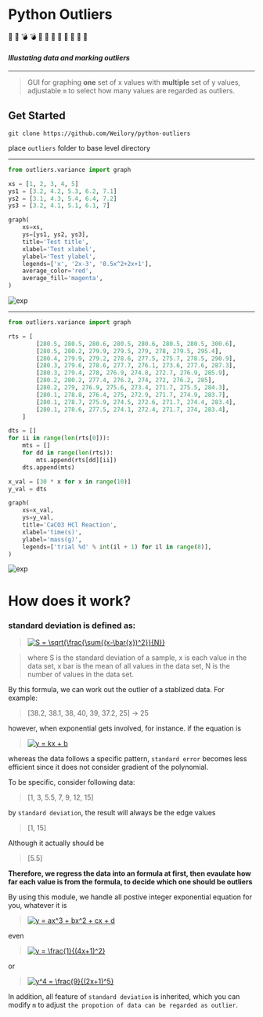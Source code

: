 # Python Outliers

:lying_face: :lying_face: :bomb: :bomb: :heartbeat: :heartbeat: :butterfly: :butterfly: :dizzy: :dizzy: :helicopter: :helicopter: 

#### *Illustating data and marking outliers*

<hr />

>GUI for graphing **one** set of x values with **multiple** set of y values, adjustable `m` to select how many values are regarded as outliers.

## Get Started

```
git clone https://github.com/Weilory/python-outliers
```

place `outliers` folder to base level directory

<hr />

```python
from outliers.variance import graph

xs = [1, 2, 3, 4, 5]
ys1 = [3.2, 4.2, 5.3, 6.2, 7.1]
ys2 = [3.1, 4.3, 5.4, 6.4, 7.2]
ys3 = [3.2, 4.1, 5.1, 6.1, 7]

graph(
    xs=xs,
    ys=[ys1, ys2, ys3],
    title='Test title',
    xlabel='Test xlabel',
    ylabel='Test ylabel',
    legends=['x', '2x-3', '0.5x^2+2x+1'],
    average_color='red',
    average_fill='magenta',
)
```

![exp](https://github.com/Weilory/python-outliers/blob/master/docs/img/exp2.png)

<hr />

```python
from outliers.variance import graph

rts = [
        [280.5, 280.5, 280.6, 280.5, 280.6, 280.5, 280.5, 300.6],
        [280.5, 280.2, 279.9, 279.5, 279, 278, 279.5, 295.4],
        [280.4, 279.9, 279.2, 278.6, 277.5, 275.7, 278.5, 290.9],
        [280.3, 279.6, 278.6, 277.7, 276.1, 273.6, 277.6, 287.3],
        [280.3, 279.4, 278, 276.9, 274.8, 272.7, 276.9, 285.9],
        [280.2, 280.2, 277.4, 276.2, 274, 272, 276.2, 285],
        [280.2, 279, 276.9, 275.6, 273.4, 271.7, 275.5, 284.3],
        [280.1, 278.8, 276.4, 275, 272.9, 271.7, 274.9, 283.7],
        [280.1, 278.7, 275.9, 274.5, 272.6, 271.7, 274.4, 283.4],
        [280.1, 278.6, 277.5, 274.1, 272.4, 271.7, 274, 283.4],
    ]

dts = []
for ii in range(len(rts[0])):
    mts = []
    for dd in range(len(rts)):
        mts.append(rts[dd][ii])
    dts.append(mts)

x_val = [30 * x for x in range(10)]
y_val = dts

graph(
    xs=x_val,
    ys=y_val,
    title='CaCO3 HCl Reaction',
    xlabel='time(s)',
    ylabel='mass(g)',
    legends=['trial %d' % int(il + 1) for il in range(8)],
)
```

![exp](https://github.com/Weilory/python-outliers/blob/master/docs/img/exp.png)


# How does it work?

### standard deviation is defined as:

><a href="https://www.codecogs.com/eqnedit.php?latex=S&space;=&space;\sqrt{\frac{\sum{(x-\bar{x})^2}}{N}}" target="_blank"><img src="https://latex.codecogs.com/gif.latex?S&space;=&space;\sqrt{\frac{\sum{(x-\bar{x})^2}}{N}}" title="S = \sqrt{\frac{\sum{(x-\bar{x})^2}}{N}}" /></a>

>where S is the standard deviation of a sample, x is each value in the data set, x bar is the mean of all values in the data set, N is the number of values in the data set. 

By this formula, we can work out the outlier of a stablized data. For example: 

>[38.2, 38.1, 38, 40, 39, 37.2, 25] -> 25



however, when exponential gets involved, for instance. if the equation is

><a href="https://www.codecogs.com/eqnedit.php?latex=y&space;=&space;kx&space;&plus;&space;b" target="_blank"><img src="https://latex.codecogs.com/gif.latex?y&space;=&space;kx&space;&plus;&space;b" title="y = kx + b" /></a>

whereas the data follows a specific pattern, `standard error` becomes less efficient since it does not consider gradient of the polynomial.

To be specific, consider following data:

>[1, 3, 5.5, 7, 9, 12, 15]

by `standard deviation`, the result will always be the edge values

> [1, 15]

Although it actually should be

> [5.5]

**Therefore, we regress the data into an formula at first, then evaulate how far each value is from the formula, to decide which one should be outliers**

By using this module, we handle all postive integer exponential equation for you, whatever it is

> <a href="https://www.codecogs.com/eqnedit.php?latex=y&space;=&space;ax^3&space;&plus;&space;bx^2&space;&plus;&space;cx&space;&plus;&space;d" target="_blank"><img src="https://latex.codecogs.com/gif.latex?y&space;=&space;ax^3&space;&plus;&space;bx^2&space;&plus;&space;cx&space;&plus;&space;d" title="y = ax^3 + bx^2 + cx + d" /></a>

even 

><a href="https://www.codecogs.com/eqnedit.php?latex=y&space;=&space;\frac{1}{(4x&plus;1)^2}" target="_blank"><img src="https://latex.codecogs.com/gif.latex?y&space;=&space;\frac{1}{(4x&plus;1)^2}" title="y = \frac{1}{(4x+1)^2}" /></a>

or 

><a href="https://www.codecogs.com/eqnedit.php?latex=y^4&space;=&space;\frac{9}{(2x&plus;1)^5}" target="_blank"><img src="https://latex.codecogs.com/gif.latex?y^4&space;=&space;\frac{9}{(2x&plus;1)^5}" title="y^4 = \frac{9}{(2x+1)^5}" /></a>

In addition, all feature of `standard deviation` is inherited, which you can modify `m` to adjust `the propotion of data can be regarded as outlier`.

